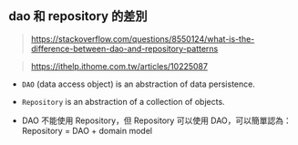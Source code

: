 ## dao 和 repository 的差別
> https://stackoverflow.com/questions/8550124/what-is-the-difference-between-dao-and-repository-patterns

> https://ithelp.ithome.com.tw/articles/10225087

* `DAO` (data access object) is an abstraction of data persistence.
* `Repository` is an abstraction of a collection of objects.

* DAO 不能使用 Repository，但 Repository 可以使用 DAO，可以簡單認為：Repository = DAO + domain model
